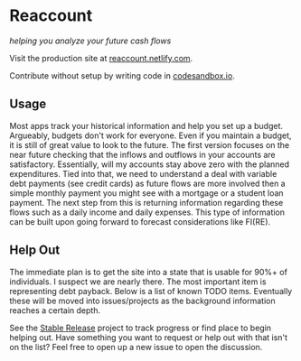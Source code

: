 # Reaccount
_helping you analyze your future cash flows_


Visit the production site at [reaccount.netlify.com](http://reaccount.netlify.com).

Contribute without setup by writing code in [codesandbox.io](https://codesandbox.io/s/github/jbolda/reaccount/tree/master).

## Usage
Most apps track your historical information and help you set up a budget. Argueably, budgets don't work for everyone. Even if you maintain a budget, it is still of great value to look to the future. The first version focuses on the near future checking that the inflows and outflows in your accounts are satisfactory. Essentially, will my accounts stay above zero with the planned expenditures. Tied into that, we need to understand a deal with variable debt payments (see credit cards) as future flows are more involved then a simple monthly payment you might see with a mortgage or a student loan payment. The next step from this is returning information regarding these flows such as a daily income and daily expenses. This type of information can be built upon going forward to forecast considerations like FI(RE).

## Help Out
The immediate plan is to get the site into a state that is usable for 90%+ of individuals. I suspect we are nearly there. The most important item is representing debt payback. Below is a list of known TODO items. Eventually these will be moved into issues/projects as the background information reaches a certain depth.

See the [Stable Release](https://github.com/jbolda/reaccount/projects/1) project to track progress or find  place to begin helping out. Have something you want to request or help out with that isn't on the list? Feel free to open up a new issue to open the discussion.
